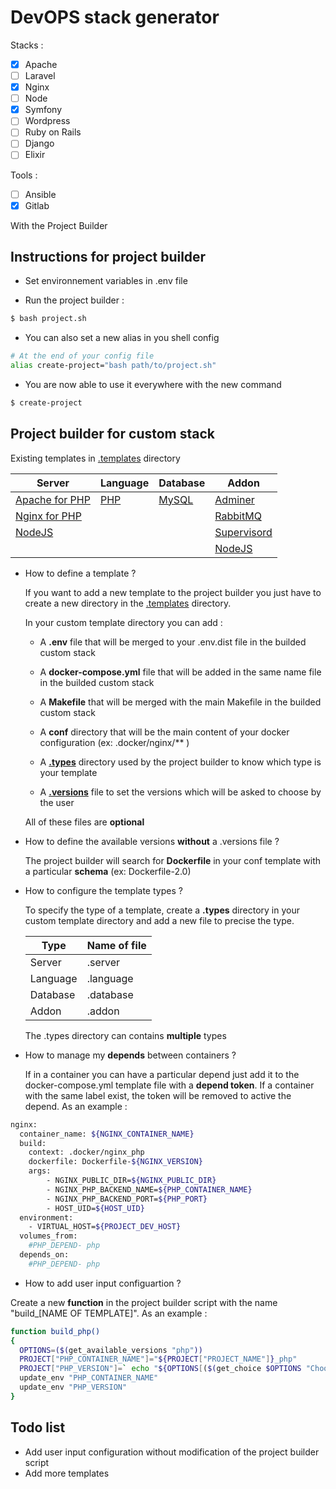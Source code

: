 DevOPS stack generator
=============

Stacks :

* [X] Apache
* [ ] Laravel
* [X] Nginx
* [ ] Node
* [X] Symfony
* [ ] Wordpress
* [ ] Ruby on Rails
* [ ] Django
* [ ] Elixir

Tools :

* [ ] Ansible
* [X] Gitlab

With the Project Builder

Instructions for project builder
--------------------------------

- Set environnement variables in .env file

- Run the project builder :

```bash
$ bash project.sh
```

- You can also set a new alias in you shell config

```bash
# At the end of your config file
alias create-project="bash path/to/project.sh"
```

- You are now able to use it everywhere with the new command

```bash
$ create-project
```

Project builder for custom stack
------------

Existing templates in [.templates](.templates) directory

| Server                                 | Language             | Database                 |    Addon                              |
| --------                               | ---------            | --------                 |    -----                              |
| [Apache for PHP](.templates/apache_php)| [PHP](.templates/php)| [MySQL](.templates/mysql)| [Adminer](.templates/adminer_php)     |
| [Nginx for PHP](.templates/nginx_php)  |                      |                          | [RabbitMQ](.templates/rabbitmq)       |
| [NodeJS](.templates/nodejs)            |                      |                          | [Supervisord](.templates/supervisord) |
|                                        |                      |                          | [NodeJS](.templates/nodejs)           |


- How to define a template ?

	If you want to add a new template to the project builder you just have to create a
new directory in the [.templates](.templates) directory.

	In your custom template directory you can add :

	* A **.env** file that will be merged to your .env.dist file in the builded custom stack

	* A **docker-compose.yml** file that will be added in the same name file in the builded custom stack

	* A **Makefile** that will be merged with the main Makefile in the builded custom stack

	* A **conf** directory that will be the main content of your docker configuration (ex: .docker/nginx/** )

	* A **[.types](.templates/nodejs/.types)** directory used by the project builder to know which type is your template

	* A **[.versions](.templates/mysql/.versions)** file to set the versions which will be asked to choose by the user

	All of these files are **optional**

- How to define the available versions **without** a .versions file ?

	The project builder will search for **Dockerfile** in your conf template with a particular **schema** (ex: Dockerfile-2.0)

- How to configure the template types ?

    To specify the type of a template, create a **.types** directory in your custom template directory and add a new file to precise the type.   

    | Type     | Name of file |
    | ------   | -------      |
    | Server   | .server      |
    | Language | .language    |
    | Database | .database    |
    | Addon    | .addon       |

    The .types directory can contains **multiple** types

- How to manage my **depends** between containers ?

	If in a container you can have a particular depend just add it to the docker-compose.yml template file with
a **depend token**. If a container with the same label exist, the token will be removed to active the depend. As an example :

```bash
nginx:
  container_name: ${NGINX_CONTAINER_NAME}
  build:
    context: .docker/nginx_php
    dockerfile: Dockerfile-${NGINX_VERSION}
    args:
        - NGINX_PUBLIC_DIR=${NGINX_PUBLIC_DIR}
        - NGINX_PHP_BACKEND_NAME=${PHP_CONTAINER_NAME}
        - NGINX_PHP_BACKEND_PORT=${PHP_PORT}
        - HOST_UID=${HOST_UID}
  environment:
    - VIRTUAL_HOST=${PROJECT_DEV_HOST}
  volumes_from:
    #PHP_DEPEND- php
  depends_on:
    #PHP_DEPEND- php
```

- How to add user input configuartion ?

Create a new **function** in the project builder script with the name "build_[NAME OF TEMPLATE]".
As an example :

```bash
function build_php()
{
  OPTIONS=($(get_available_versions "php"))
  PROJECT["PHP_CONTAINER_NAME"]="${PROJECT["PROJECT_NAME"]}_php"
  PROJECT["PHP_VERSION"]=` echo "${OPTIONS[($(get_choice $OPTIONS "Choose php version")-1)*2+1]}" | grep -o "[0-9.]\+"`
  update_env "PHP_CONTAINER_NAME"
  update_env "PHP_VERSION"
}
```

Todo list
----

- Add user input configuration without modification of the project builder script
- Add more templates
